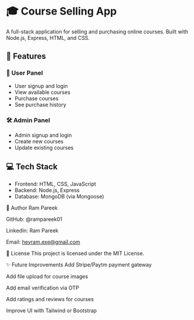 # 🎓 Course Selling App

A full-stack application for selling and purchasing online courses. Built with Node.js, Express, HTML, and CSS.

## 🚀 Features

### 👤 User Panel
- User signup and login
- View available courses
- Purchase courses
- See purchase history

### 🛠️ Admin Panel
- Admin signup and login
- Create new courses
- Update existing courses

## 💻 Tech Stack

- Frontend: HTML, CSS, JavaScript
- Backend: Node.js, Express
- Database: MongoDB (via Mongoose)

🙋 Author
Ram Pareek

GitHub: @rampareek01

LinkedIn: Ram Pareek

Email: heyram.exe@gmail.com

📜 License
This project is licensed under the MIT License.

✨ Future Improvements
Add Stripe/Paytm payment gateway

Add file upload for course images

Add email verification via OTP

Add ratings and reviews for courses

Improve UI with Tailwind or Bootstrap





